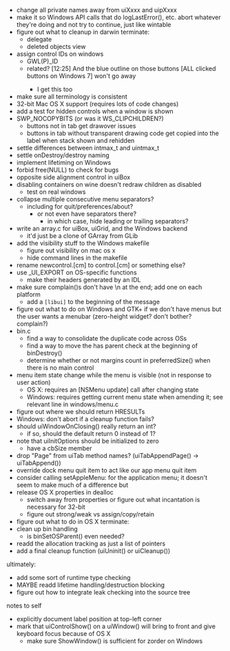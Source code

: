 - change all private names away from uiXxxx and uipXxxx
- make it so Windows API calls that do logLastError(), etc. abort whatever they're doing and not try to continue, just like wintable
- figure out what to cleanup in darwin terminate:
	- delegate
	- deleted objects view
- assign control IDs on windows
	- GWL(P)_ID
	- related? [12:25] <ZeroOne> And the blue outline on those buttons [ALL clicked buttons on Windows 7] won't go away
		- I get this too
- make sure all terminology is consistent
- 32-bit Mac OS X support (requires lots of code changes)
- add a test for hidden controls when a window is shown
- SWP_NOCOPYBITS (or was it WS_CLIPCHILDREN?)
	- buttons not in tab get drawover issues
	- buttons in tab without transparent drawing code get copied into the label when stack shown and rehidden
- settle differences between intmax_t and uintmax_t
- settle onDestroy/destroy naming
- implement lifetiming on Windows
- forbid free(NULL) to check for bugs
- opposite side alignment control in uiBox
- disabling containers on wine doesn't redraw children as disabled
	- test on real windows
- collapse multiple consecutive menu separators?
	- including for quit/preferences/about?
		- or not even have separators there?
			- in which case, hide leading or trailing separators?
- write an array.c for uiBox, uiGrid, and the Windows backend
	- it'd just be a clone of GArray from GLib
- add the visibility stuff to the Windows makefile
	- figure out visibility on mac os x
	- hide command lines in the makefile
- rename newcontrol.[cm] to control.[cm] or something else?
- use _UI_EXPORT on OS-specific functions
	- make their headers generated by an IDL
- make sure complain()s don't have \n at the end; add one on each platform
	- add a `[libui]` to the beginning of the message
- figure out what to do on Windows and GTK+ if we don't have menus but the user wants a menubar (zero-height widget? don't bother? complain?)
- bin.c
	- find a way to consolidate the duplicate code across OSs
	- find a way to move the has parent check at the beginning of binDestroy()
	- determine whether or not margins count in preferredSize() when there is no main control
- menu item state change while the menu is visible (not in response to user action)
	- OS X: requires an [NSMenu update] call after changing state
	- Windows: requires getting current menu state when amending it; see relevant line in windows/menu.c
- figure out where we should return HRESULTs
- Windows: don't abort if a cleanup function fails?
- should uiWindowOnClosing() really return an int?
	- if so, should the default return 0 instead of 1?
- note that uiInitOptions should be initialized to zero
	- have a cbSize member
- drop "Page" from uiTab method names? (uiTabAppendPage() -> uiTabAppend())
- override dock menu quit item to act like our app menu quit item
- consider calling setAppleMenu: for the application menu; it doesn't seem to make much of a difference but
- release OS X properties in dealloc
	- switch away from properties or figure out what incantation is necessary for 32-bit
	- figure out strong/weak vs assign/copy/retain
- figure out what to do in OS X terminate:
- clean up bin handling
	- is binSetOSParent() even needed?
- readd the allocation tracking as just a list of pointers
- add a final cleanup function (uiUninit() or uiCleanup())

ultimately:
- add some sort of runtime type checking
- MAYBE readd lifetime handling/destruction blocking
- figure out how to integrate leak checking into the source tree

notes to self
- explicitly document label position at top-left corner
- mark that uiControlShow() on a uiWindow() will bring to front and give keyboard focus because of OS X
	- make sure ShowWindow() is sufficient for zorder on Windows

